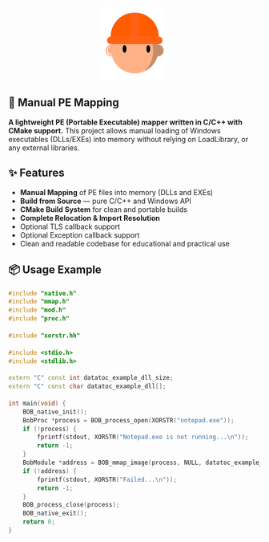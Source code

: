 <div align="center">
	<p align="center">
		<img src="img/logo.png" alt="Bob" width="128"/>
	</p>
</div>

## 🧠 Manual PE Mapping

**A lightweight PE (Portable Executable) mapper written in C/C++ with CMake support.**
This project allows manual loading of Windows executables (DLLs/EXEs) into memory without relying on LoadLibrary, or any external libraries.

## ✨ Features

- **Manual Mapping** of PE files into memory (DLLs and EXEs)
- **Build from Source** — pure C/C++ and Windows API
- **CMake Build System** for clean and portable builds
- **Complete Relocation & Import Resolution**
- Optional TLS callback support
- Optional Exception callback support
- Clean and readable codebase for educational and practical use

## 📦 Usage Example

```cpp
#include "native.h"
#include "mmap.h"
#include "mod.h"
#include "proc.h"

#include "xorstr.hh"

#include <stdio.h>
#include <stdlib.h>

extern "C" const int datatoc_example_dll_size;
extern "C" const char datatoc_example_dll[];

int main(void) {
	BOB_native_init();
	BobProc *process = BOB_process_open(XORSTR("notepad.exe"));
	if (!process) {
		fprintf(stdout, XORSTR("Notepad.exe is not running...\n"));
		return -1;
	}
	BobModule *address = BOB_mmap_image(process, NULL, datatoc_example_dll, datatoc_example_dll_size, 0);
	if (!address) {
		fprintf(stdout, XORSTR("Failed...\n"));
		return -1;
	}
	BOB_process_close(process);
	BOB_native_exit();
	return 0;
}
```
